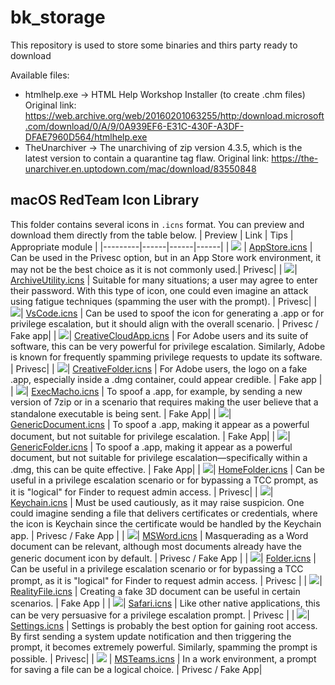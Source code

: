 # bk_storage
This repository is used to store some binaries and thirs party ready to download

Available files:
 - htmlhelp.exe -> HTML Help Workshop Installer (to create .chm files)
                   Original link: https://web.archive.org/web/20160201063255/http:/download.microsoft.com/download/0/A/9/0A939EF6-E31C-430F-A3DF-DFAE7960D564/htmlhelp.exe
 - TheUnarchiver -> The unarchiving of zip version 4.3.5, which is the latest version to contain a quarantine tag flaw.
                   Original link: https://the-unarchiver.en.uptodown.com/mac/download/83550848

## macOS RedTeam Icon Library

This folder contains several icons in `.icns` format. You can preview and download them directly from the table below.
| Preview | Link | Tips | Appropriate module |
|---------|------|------|------|
| <img src="macos-icon/preview/appstore.png" min-width="70" min-height="70" max-width="70" max-height="70" /> | [AppStore.icns](https://github.com/sevagas/bk_storage/raw/refs/heads/main/macos-icon/Code.icns) | Can be used in the Privesc option, but in an App Store work environment, it may not be the best choice as it is not commonly used.| Privesc|
| <img src="macos-icon/preview/archiveutility.png" min-width="70" min-height="70" />| [ArchiveUtility.icns](https://github.com/sevagas/bk_storage/raw/refs/heads/main/macos-icon/archiveutility.icns) | Suitable for many situations; a user may agree to enter their password. With this type of icon, one could even imagine an attack using fatigue techniques (spamming the user with the prompt). | Privesc|
| <img src="macos-icon/preview/Code.png" min-width="70" min-height="70" />| [VsCode.icns](https://github.com/sevagas/bk_storage/raw/refs/heads/main/macos-icon/Code.icns) | Can be used to spoof the icon for generating a .app or for privilege escalation, but it should align with the overall scenario. | Privesc / Fake app|
| <img src="macos-icon/preview/CreativeCloudApp.png" min-width="70" min-height="70" />| [CreativeCloudApp.icns](https://github.com/sevagas/bk_storage/raw/refs/heads/main/macos-icon/CreativeCloudApp.icns) | For Adobe users and its suite of software, this can be very powerful for privilege escalation. Similarly, Adobe is known for frequently spamming privilege requests to update its software. | Privesc|
| <img src="macos-icon/preview/creativefolder.png" min-width="70" min-height="70" />| [CreativeFolder.icns](https://github.com/sevagas/bk_storage/raw/refs/heads/main/macos-icon/creativefolder.icns) | For Adobe users, the logo on a fake .app, especially inside a .dmg container, could appear credible. | Fake app |
| <img src="macos-icon/preview/ExecutableBinaryIcon.png" min-width="70" min-height="70" />| [ExecMacho.icns](https://github.com/sevagas/bk_storage/raw/refs/heads/main/macos-icon/ExecutableBinaryIcon.icns) | To spoof a .app, for example, by sending a new version of 7zip or in a scenario that requires making the user believe that a standalone executable is being sent. | Fake App|
| <img src="macos-icon/preview/GenericDocumentIcon.png" min-width="70" min-height="70" />| [GenericDocument.icns](https://github.com/sevagas/bk_storage/raw/refs/heads/main/macos-icon/GenericDocumentIcon.icns) | To spoof a .app, making it appear as a powerful document, but not suitable for privilege escalation. | Fake App|
| <img src="macos-icon/preview/GenericFolder.png" min-width="70" min-height="70" />| [GenericFolder.icns](https://github.com/sevagas/bk_storage/raw/refs/heads/main/macos-icon/GenericFolder.icns) | To spoof a .app, making it appear as a powerful document, but not suitable for privilege escalation—specifically within a .dmg, this can be quite effective. | Fake App|
| <img src="macos-icon/preview/HomeFolderIcon.png" min-width="70" min-height="70" />| [HomeFolder.icns](https://github.com/sevagas/bk_storage/raw/refs/heads/main/macos-icon/HomeFolderIcon.icns) | Can be useful in a privilege escalation scenario or for bypassing a TCC prompt, as it is "logical" for Finder to request admin access. | Privesc|
| <img src="macos-icon/preview/key.png" min-width="70" min-height="70" />| [Keychain.icns](https://github.com/sevagas/bk_storage/raw/refs/heads/main/macos-icon/key.icns) | Must be used cautiously, as it may raise suspicion. One could imagine sending a file that delivers certificates or credentials, where the icon is Keychain since the certificate would be handled by the Keychain app. | Privesc / Fake App |
| <img src="macos-icon/preview/MSWD.png" min-width="70" min-height="70" />| [MSWord.icns](https://github.com/sevagas/bk_storage/raw/refs/heads/main/macos-icon/MSWD.icns) | Masquerading as a Word document can be relevant, although most documents already have the generic document icon by default. | Privesc / Fake App |
| <img src="macos-icon/preview/PicturesFolderIcon.png" min-width="70" min-height="70" />| [Folder.icns](https://github.com/sevagas/bk_storage/raw/refs/heads/main/macos-icon/PicturesFolderIcon.icns) | Can be useful in a privilege escalation scenario or for bypassing a TCC prompt, as it is "logical" for Finder to request admin access. | Privesc |
| <img src="macos-icon/preview/RealityFile.png" min-width="70" min-height="70" />| [RealityFile.icns](https://github.com/sevagas/bk_storage/raw/refs/heads/main/macos-icon/RealityFile.icns) | Creating a fake 3D document can be useful in certain scenarios. | Fake App |
| <img src="macos-icon/preview/safari.png" min-width="70" min-height="70" />| [Safari.icns](https://github.com/sevagas/bk_storage/raw/refs/heads/main/macos-icon/safari.icns) | Like other native applications, this can be very persuasive for a privilege escalation prompt. | Privesc |
| <img src="macos-icon/preview/settings.png" min-width="70" min-height="70" />| [Settings.icns](https://github.com/sevagas/bk_storage/raw/refs/heads/main/macos-icon/settings.icns) | Settings is probably the best option for gaining root access. By first sending a system update notification and then triggering the prompt, it becomes extremely powerful. Similarly, spamming the prompt is possible. | Privesc|
| <img src="macos-icon/preview/teams.png" min-width="70" min-height="70" /> | [MSTeams.icns](https://github.com/sevagas/bk_storage/raw/refs/heads/main/macos-icon/teams.icns) | In a work environment, a prompt for saving a file can be a logical choice. | Privesc / Fake App|
